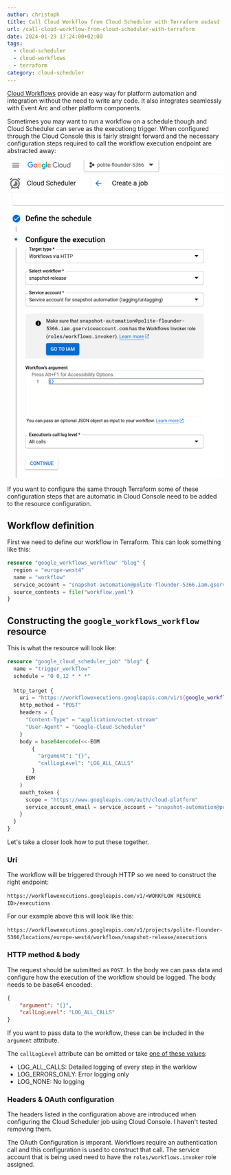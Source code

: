 ```yaml
---
author: christoph
title: Call Cloud Workflow from Cloud Scheduler with Terraform asdasd
url: /call-cloud-workflow-from-cloud-scheduler-with-terraform
date: 2024-01-29 17:24:00+02:00
tags: 
  - cloud-scheduler
  - cloud-workflows
  - terraform
category: cloud-scheduler
---
```


[Cloud Workflows](https://cloud.google.com/workflows/docs) provide an easy way for platform automation and integration without the need to write any code. It also integrates seamlessly with Event Arc and other platform components.

Sometimes you may want to run a workflow on a schedule though and Cloud Scheduler can serve as the executiong trigger. When configured through the Cloud Console this is fairly straight forward and the necessary configuration steps required to call the workflow execution endpoint are abstracted away:

![Configuring a Cloud Scheduler job in Cloud Console](images/Screenshot%202024-01-29%2016.36.58.png)

If you want to configure the same through Terraform some of these configuration steps that are automatic in Cloud Console need to be added to the resource configuration.

## Workflow definition

First we need to define our workflow in Terraform. This can look something like this:

```terraform
resource "google_workflows_workflow" "blog" {
  region = "europe-west4"
  name = "workflow"
  service_account = "snapshot-automation@polite-flounder-5366.iam.gserviceaccount.com"
  source_contents = file("workflow.yaml")
}
```

## Constructing the `google_workflows_workflow` resource

This is what the resource will look like:

```terraform
resource "google_cloud_scheduler_job" "blog" {
  name = "trigger_workflow"
  schedule = "0 0,12 * * *"

  http_target {
    uri = "https://workflowexecutions.googleapis.com/v1/${google_workflows_workflow.snapshot_release.id}/executions"
    http_method = "POST"
    headers = {
      "Content-Type" = "application/octet-stream"
      "User-Agent" = "Google-Cloud-Scheduler"
    }
    body = base64encode(<<-EOM
        {
          "argument": "{}",
          "callLogLevel": "LOG_ALL_CALLS"
        }
      EOM
    )
    oauth_token {
      scope = "https://www.googleapis.com/auth/cloud-platform"
      service_account_email = service_account = "snapshot-automation@polite-flounder-5366.iam.gserviceaccount.com"
    }
  }
}
```
Let's take a closer look how to put these together.

### Uri

The workflow will be triggered through HTTP so we need to construct the right endpoint:

`https://workflowexecutions.googleapis.com/v1/<WORKFLOW RESOURCE ID>/executions`

For our example above this will look like this:

`https://workflowexecutions.googleapis.com/v1/projects/polite-flounder-5366/locations/europe-west4/workflows/snapshot-release/executions`

### HTTP method & body

The request should be submitted as `POST`. In the body we can pass data and configure how the execution of the workflow should be logged. The body needs to be base64 encoded:

```json
{
    "argument": "{}",
    "callLogLevel": "LOG_ALL_CALLS"
}
```

If you want to pass data to the workflow, these can be included in the `argument` attribute.

The `callLogLevel` attribute can be omitted or take [one of these values](https://cloud.google.com/workflows/docs/reference/rest/v1/projects.locations.workflows#callloglevel):

* LOG_ALL_CALLS: Detailed logging of every step in the worklow
* LOG_ERRORS_ONLY: Error logging only
* LOG_NONE: No logging

### Headers & OAuth configuration

The headers listed in the configuration above are introduced when configuring the Cloud Scheduler job using Cloud Console. I haven't tested removing them. 

The OAuth Configuration is imporant. Workflows require an authentication call and this configuration is used to construct that call. The service account that is being used need to have the `roles/workflows.invoker` role assigned.
